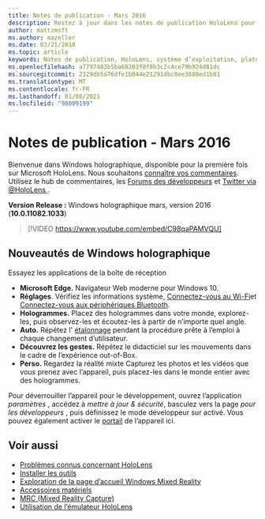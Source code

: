 ```yaml
---
title: Notes de publication - Mars 2016
description: Restez à jour dans les notes de publication HoloLens pour le lancement de HoloLens et Windows holographique.
author: mattzmsft
ms.author: mazeller
ms.date: 03/21/2018
ms.topic: article
keywords: Notes de publication, HoloLens, système d’exploitation, plateforme, fonctionnalités, générer, lancer
ms.openlocfilehash: a7797483b5ba60203f0f0b3c2c4ce79b924d81dc
ms.sourcegitcommit: 2329db5a76dfe1b844e21291dbc8ee3888ed1b81
ms.translationtype: MT
ms.contentlocale: fr-FR
ms.lasthandoff: 01/08/2021
ms.locfileid: "98009199"
---
```

# <a name="release-notes---march-2016"></a>Notes de publication - Mars 2016

Bienvenue dans Windows holographique, disponible pour la première fois sur Microsoft HoloLens. Nous souhaitons [connaître vos commentaires](https://docs.microsoft.com/windows/mixed-reality/give-us-feedback). Utilisez le hub de commentaires, les [Forums des développeurs](https://forums.hololens.com) et [Twitter via @HoloLens ](https://twitter.com/hololens).

**Version Release :** Windows holographique mars, version 2016 (**10.0.11082.1033**)

>[!VIDEO https://www.youtube.com/embed/C98qaPAMVQU]

## <a name="whats-in-windows-holographic"></a>Nouveautés de Windows holographique

Essayez les applications de la boîte de réception
* **Microsoft Edge.** Navigateur Web moderne pour Windows 10.
* **Réglages**. Vérifiez les informations système, [Connectez-vous au Wi-Fi](https://docs.microsoft.com/windows/mixed-reality/connecting-to-wi-fi-on-hololens)et [Connectez-vous aux périphériques Bluetooth](https://docs.microsoft.com/windows/mixed-reality/discover/hardware-accessories).
* **Hologrammes.** Placez des hologrammes dans votre monde, explorez-les, puis observez-les et écoutez-les à partir de n’importe quel angle.
* **Auto.** Répétez l' [étalonnage](https://docs.microsoft.com/windows/mixed-reality/calibration) pendant la procédure prête à l’emploi à chaque changement d’utilisateur.
* **Découvrez les gestes.** Répétez le didacticiel sur les mouvements dans le cadre de l’expérience out-of-Box.
* **Perso.** Regardez la réalité mixte Capturez les photos et les vidéos que vous prenez avec l’appareil, puis placez-les dans le monde entier avec des hologrammes.

Pour déverrouiller l’appareil pour le développement, ouvrez l’application *paramètres* , accédez à *mettre à jour & sécurité*, basculez vers la page *pour les développeurs* , puis définissez le mode développeur sur activé. Vous pouvez également activer le [portail](https://docs.microsoft.com/windows/mixed-reality/develop/platform-capabilities-and-apis/using-the-windows-device-portal) de l’appareil ici.

## <a name="see-also"></a>Voir aussi
* [Problèmes connus concernant HoloLens](https://docs.microsoft.com/windows/mixed-reality/hololens-known-issues)
* [Installer les outils](https://docs.microsoft.com/windows/mixed-reality/develop/install-the-tools)
* [Exploration de la page d’accueil Windows Mixed Reality](https://docs.microsoft.com/windows/mixed-reality/discover/navigating-the-windows-mixed-reality-home)
* [Accessoires matériels](https://docs.microsoft.com/windows/mixed-reality/discover/hardware-accessories)
* [MRC (Mixed Reality Capture)](https://docs.microsoft.com/windows/mixed-reality/mixed-reality-capture)
* [Utilisation de l’émulateur HoloLens](https://docs.microsoft.com/windows/mixed-reality/develop/platform-capabilities-and-apis/using-the-hololens-emulator)
